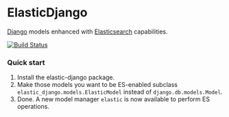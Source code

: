 # ElasticDjango

[Django](https://www.djangoproject.com/) models enhanced with [Elasticsearch](https://www.elastic.co/products/elasticsearch)
capabilities.

[![Build Status](https://travis-ci.org/jose-lpa/elastic-django.svg?branch=master)](https://travis-ci.org/jose-lpa/elastic-django)

### Quick start
1. Install the elastic-django package.
2. Make those models you want to be ES-enabled subclass `elastic_django.models.ElasticModel`
   instead of `django.db.models.Model`.
3. Done. A new model manager `elastic` is now available to perform ES operations.
